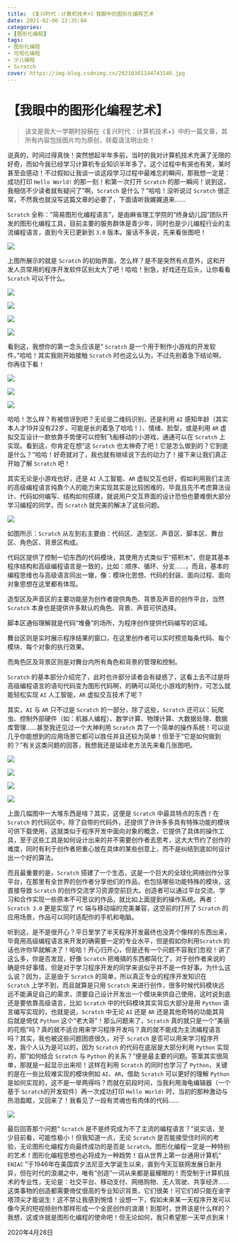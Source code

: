 ```yaml
---
title: 《复兴时代：计算机技术+》我眼中的图形化编程艺术
date: 2021-02-06 22:35:04
categories:
- [图形化编程]
tags:
- 图形化编程
- 可视化编程
- 少儿编程
- Scratch
cover: https://img-blog.csdnimg.cn/20210301144743146.jpg
---
```


# 【我眼中的图形化编程艺术】

> 该文是我大一学期时投稿在《复兴时代：计算机技术+》中的一篇文章，其所有内容包括图片均为原创，转载请注明出处！

说真的，时间过得真快！突然想起半年多前，当时的我对计算机技术充满了无限的好奇，而如今我已经学习计算机专业知识半年多了。这个过程中有哭也有笑，某时甚至会感动！不过假如让我谈一谈这段学习过程中最难忘的瞬间，那我想一定是：成功打印 `Hello World!` 的那一刻！和第一次打开 `Scratch` 的那一瞬间！说到这，我相信不少读者就有疑问了”啊，`Scratch` 是什么？“哈哈！没听说过 `Scratch` 很正常，不然我也就没写这篇文章的必要了，下面请听我娓娓道来……

`Scratch` 全称：“简易图形化编程语言”，是由麻省理工学院的“终身幼儿园”团队开发的图形化编程工具，目前主要的服务群体是青少年，同时也是少儿编程行业的主流编程语言，直到今天已更新到 `3.0` 版本。废话不多说，先来看张图吧！

![](https://img-blog.csdnimg.cn/20210206223943480.jpg) 

上图所展示的就是 `Scratch` 的初始界面，怎么样？是不是突然有点意外，这和开发人员常用的程序开发软件区别太大了吧！哈哈！别急，好戏还在后头，让你看看 `Scratch` 可以干什么。

![](https://img-blog.csdnimg.cn/20210206223943268.jpg)

![](https://img-blog.csdnimg.cn/20210206223941928.jpg) 

![](https://img-blog.csdnimg.cn/20210206223942811.jpg)

![](https://img-blog.csdnimg.cn/20210206223945320.jpg) 

看到这，我想你的第一念头应该是“ `Scratch` 是一个用于制作小游戏的开发软件。”哈哈！其实我刚开始接触 `Scratch` 时也这么认为，不过先别着急下结论啊，你再往下看！

![](https://img-blog.csdnimg.cn/20210206223946791.jpg) 

![](https://img-blog.csdnimg.cn/20210206223941693.jpg) 

![](https://img-blog.csdnimg.cn/20210206223946519.jpg) 

哈哈！怎么样？有被惊讶到吧？无论是二维码识别，还是利用 `AI` 感知年龄（其实本人才19并没有22岁，可能是长的着急了哈哈！）、情绪、脸型，或是利用 `AR` 虚拟交互设计一款依靠手势便可以控制飞船移动的小游戏，通通可以在 `Scratch` 上实现。看到这，你肯定在想“这 `Scratch` 也太神奇了吧！它是怎么做到的？它到底是什么？”哈哈！好奇就对了，我也就有继续说下去的动力了！接下来让我们真正开始了解 `Scratch` 吧！

其实无论是小游戏也好，还是 `AI` 人工智能、`AR` 虚拟交互也好，假如利用我们主流的高级编程语言纯靠个人的能力来实现其实是比较困难的，毕竟且先不考虑算法设计、代码如何编写、结构如何搭建，就说用户交互界面的设计恐怕也要难倒大部分学习编程的同学，而 `Scratch` 就完美的解决了这些问题。

![](https://img-blog.csdnimg.cn/20210206223946221.jpg) 

如图所示：`Scratch` 从左到右主要由：代码区、造型区、声音区、脚本区、舞台区、角色区、背景区构成。

代码区提供了控制一切东西的代码模块，其使用方式类似于“搭积木”，但是其基本程序结构和高级编程语言是一致的，比如：顺序、循环、分支……，而且，基本的编程思维也与高级语言同出一辙，像：模块化思想、代码的封装、面向过程、面向对象思想在这里都有体现。

造型区及声音区的主要功能是为创作者提供角色、背景及声音的创作平台，当然 `Scratch` 本身也是提供许多默认的角色、背景、声音可供选择。

脚本区通俗理解就是代码“堆叠”的场所，为程序创作提供代码编写的区域。

舞台区则是实时展示程序结果的窗口，在这里创作者可以实时预览每条代码、每个模块、每个对象的执行效果。

而角色区及背景区则是对舞台内所有角色和背景的管理和控制。

`Scratch` 的基本部分介绍完了，此时也许部分读者会有疑惑了，这看上去不过是将高级编程语言的语句代码变为图形代码啊，的确可以简化小游戏的制作，可怎么就能轻松实现 `AI` 人工智能，`AR` 虚拟交互技术了呢？

其实，`AI` 与 `AR` 只不过是 `Scratch` 的一部分，除了这些，`Scratch` 还可以：玩爬虫、控制外部硬件（如：机器人编程）、数学计算、物理计算、大数据处理、数据库管理……甚至我还见过一个大神利用 `Scratch` 弄了一个简单的操作系统！可以说几乎你能想到的应用场景它都可以胜任并且还较为简单！但至于“它是如何做到的？”有关这类问题的回答，我想我还是延续老方法先来看几张图吧。

  ![](https://img-blog.csdnimg.cn/2021020622394561.jpg)

![](https://img-blog.csdnimg.cn/20210206223944941.jpg)

![](https://img-blog.csdnimg.cn/20210206223945275.jpg)

![](https://img-blog.csdnimg.cn/2021020622394599.jpg)

上面几幅图中一大堆东西是啥？其实，这便是 `Scratch` 中最具特点的东西！在 `Scratch` 的代码区中，除了自带的代码外，还提供了许许多多具有特殊功能的模块可供下载使用，这就类似于程序开发中面向对象的概念，它提供了具体的操作工具，至于这些工具是如何设计出来的并不需要创作者去思考，这大大节约了创作的难度，同时有利于创作者把重心放在具体的某些创意上，而不是纠结到底如何设计出一个好的算法。

而且最重要的是，`Scratch` 搭建了一个生态，这是一个巨大的全球化网络创作分享平台，在那里有全世界的创作者分享他们的作品，也包括哪些功能特殊的模块，这直接导致 `Scratch` 的创作交流学习资源空前巨大。创造者可以通过平台交流、学习和合作实现一些原本不可思议的作品，就比如上面提到的操作系统。再者：`Scratch 3.0` 更是实现了 `PC` 端与移动端的完美兼容，这空前的打开了 `Scratch` 的应用场景，作品可以同时适配你的手机和电脑。

听到这，是不是很开心？平日里学了半天程序开发最终也没弄个像样的东西出来，毕竟用高级编程语言来开发的确需要一定的专业水平，但是假如你利用`Scratch` 的话也许你早就解决了！哈哈！开心归开心，但是还有一个问题不容我们忽视！讲了这么多，你是否发现，好像 `Scratch` 把难搞的东西都简化了，对于创作者来说的确是件好事情，但是对于学习程序开发的同学来说似乎并不是一件好事。为什么这么说？因为，正是由于 `Scratch` 的简单，所以真正专业的程序开发知识在 `Scratch` 上学不到，而且就算是只用 `Scratch` 来进行创作，很多时候代码模块远远不能满足自己的需求，须要自己设计开发出一个模块来供自己使用，这时说到底还是要依靠高级语言，比如 `Scratch` 中的代码模块其实背后大部分是用 `Python` 语言编写实现的，也就是说，`Scratch` 中无论 `AI` 还是 `AR` 还是其他奇特的功能其背后就是倚仗 `Python` 这个“老大哥”！那么问题来了，`Scratch` 真的就只是一个“美丽的花瓶”吗？真的就不适合用来学习程序开发吗？真的就不能成为主流编程语言吗？其实，我也被这些问题困惑很久，对于 `Scratch` 是否可以用来学习程序开发，我个人认为是可以的，因为 `Scratch` 的代码在底层是大部分利用 `Python` 实现的，那“如何结合 `Scratch` 与 `Python` 的关系？”便是最主要的问题。答案其实很简单，那就是一起显示出来呗！这样在利用 `Scratch` 的同时也学习了 `Python`，关键的是在一些比较难实现的模块例如 `AI`、`AR`，借助 `Scratch` 可以更好的理解 `Python` 是如何实现的，这不是一举两得吗？而就在前段时间，当我利用海龟编辑器（一个基于 `Scratch`的开发软件）再一次成功打印 `Hello World!` 时，当初的那种激动与热泪盈眶，又回来了！我看见了一段有灵魂也有肉体的代码……

![](https://img-blog.csdnimg.cn/20210206223943643.jpg) 

最后回答那个问题“ `Scratch` 是不是终究成为不了主流的编程语言？”说实话，至少目前看，可能性极小！但我知道一点，无论 `Scratch` 是否能接受住时间的考验，无论图形化编程方向最终成功的是否是 `Scratch`。图形化编程一定是一种特别的艺术！图形化编程思想也必将成为一种趋势！自从世界上第一台通用计算机“ `ENIAC` ”于1946年在美国宾夕法尼亚大学诞生以来，直到今天互联网发展日新月异，但在时代的浪潮之中，唯有“创造”一词从来都是最耀眼的！而受制于计算机技术的专业性，无论是：社交平台、移动支付、网络购物、无人驾驶、共享经济……这类事物的创造都需要倚仗很高的专业知识背景，它们很美！可它们却只能在金字塔顶尖才能诞生！这不禁让我感到惋惜！设想一下，假如未来某一天程序开发可以像今天的短视频创作那样形成一个全民创作的浪潮！到那时，世界该是什么样的？我想，这或许就是图形化编程的使命吧！但无论如何，我只希望那一天早点到来！

 2020年4月28日
